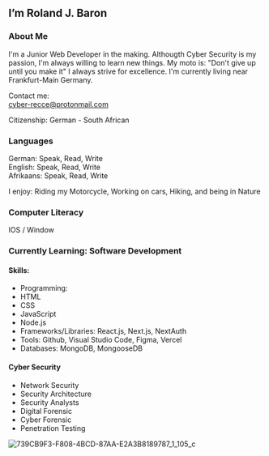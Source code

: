 ## I’m Roland J. Baron

### About Me

I'm a Junior Web Developer in the making. Althougth Cyber Security is my passion, I'm always willing to learn new things. My moto is: "Don't give up until you make it" I always strive for excellence. I'm currently living near Frankfurt-Main Germany.

Contact me:<br>
cyber-recce@protonmail.com 

Citizenship: German - South African

### Languages
German: Speak, Read, Write<br>
English: Speak, Read, Write<br>
Afrikaans: Speak, Read, Write<br>

I enjoy: Riding my Motorcycle, Working on cars, Hiking, and being in Nature

### Computer Literacy<br>

IOS / Window


### Currently Learning: Software Development
#### Skills:

- Programming: 
 - HTML
 - CSS
 - JavaScript
 - Node.js
- Frameworks/Libraries: React.js, Next.js, NextAuth
- Tools: Github, Visual Studio Code, Figma, Vercel
- Databases: MongoDB, MongooseDB


#### Cyber Security
- Network Security<br>
- Security Architecture<br>
- Security Analysts<br>
- Digital Forensic<br>
- Cyber Forensic<br>
- Penetration Testing<br>


![739CB9F3-F808-4BCD-87AA-E2A3B8189787_1_105_c](https://github.com/RolandJBaron/RolandJBaron/assets/142206832/1491636e-294d-47ef-ab97-0c888bc1fe7c)


